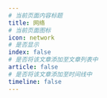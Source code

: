 ```yaml
---
# 当前页面内容标题
title: 网络
# 当前页面图标
icon: network
# 是否显示
index: false
# 是否将该文章添加至文章列表中
article: false
# 是否将该文章添加至时间线中
timeline: false
---
```


